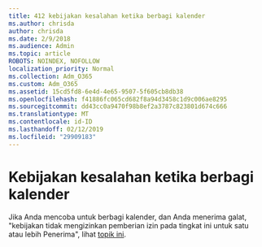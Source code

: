 ```yaml
---
title: 412 kebijakan kesalahan ketika berbagi kalender
ms.author: chrisda
author: chrisda
ms.date: 2/9/2018
ms.audience: Admin
ms.topic: article
ROBOTS: NOINDEX, NOFOLLOW
localization_priority: Normal
ms.collection: Adm_O365
ms.custom: Adm_O365
ms.assetid: 15cd5fd8-6e4d-4e65-9507-5f605cb8db38
ms.openlocfilehash: f41886fc065cd682f8a94d3458c1d9c006ae8295
ms.sourcegitcommit: dd43cc0a9470f98b8ef2a3787c823801d674c666
ms.translationtype: MT
ms.contentlocale: id-ID
ms.lasthandoff: 02/12/2019
ms.locfileid: "29909183"
---
```

# <a name="policy-error-when-sharing-a-calendar"></a>Kebijakan kesalahan ketika berbagi kalender

Jika Anda mencoba untuk berbagi kalender, dan Anda menerima galat, "kebijakan tidak mengizinkan pemberian izin pada tingkat ini untuk satu atau lebih Penerima", lihat [topik ini](https://support.microsoft.com/help/3187524/policy-does-not-allow-granting-permissions-at-this-level-to-one-or-mor).
  


